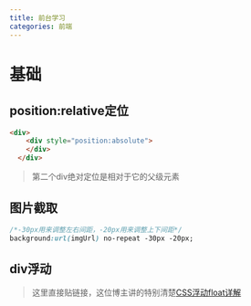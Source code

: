 ```yaml
---
title: 前台学习
categories: 前端
---
```


# 基础
## position:relative定位
``` html
<div>
	<div style="position:absolute">
	</div>
  </div>
```
> 第二个div绝对定位是相对于它的父级元素

## 图片截取
``` css
/*-30px用来调整左右间距，-20px用来调整上下间距*/
background:url(imgUrl) no-repeat -30px -20px;
```
## div浮动
> 这里直接贴链接，这位博主讲的特别清楚[CSS浮动float详解](http://www.jianshu.com/p/07eb19957991)